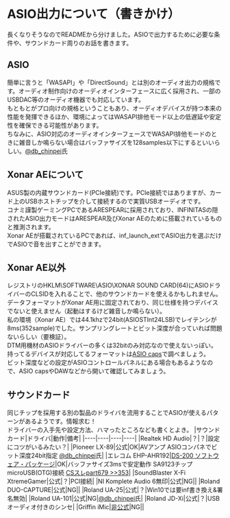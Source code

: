 # ASIO出力について（書きかけ）
長くなりそうなのでREADMEから分けました。ASIOで出力するために必要な条件や、サウンドカード周りのお話を書きます。

## ASIO
簡単に言うと「WASAPI」や「DirectSound」とは別のオーディオ出力の規格です。オーディオ制作向けのオーディオインターフェースに広く採用され、一部のUSBDAC等のオーディオ機器でも対応しています。<br>
もともとがプロ向けの規格ということもあり、オーディオデバイスが持つ本来の性能を発揮できるほか、環境によってはWASAPI排他モード以上の低遅延や安定性を確保できる可能性があります。<br>
ちなみに、ASIO対応のオーディオインターフェースでWASAPI排他モードのときに雑音しか鳴らない場合はバッファサイズを128samples以下にするといいらしい。[@db_chinpei](https://twitter.com/db_chinpei/status/1291380630236749824)氏

## Xonar AEについて
ASUS製の内蔵サウンドカード(PCIe接続)です。PCIe接続ではありますが、カード上のUSBホストチップを介して接続するので実質USBオーディオです。<br>
コナミ謹製ゲーミングPCであるARESPEARに採用されており、INFINITASの隠されたASIO出力モードはARESPEAR及びXonar AEのために搭載されているものと推測されます。<br>
Xonar AEが搭載されているPCであれば、inf_launch_extでASIO出力を選ぶだけでASIOで音を出すことができます。

## Xonar AE以外
レジストリのHKLM\SOFTWARE\ASIO\XONAR SOUND CARD(64)にASIOドライバーのCLSIDを入れることで、他のサウンドカードを使えるかもしれません。<br>
データフォーマットがXonar AE用に固定されており、同じ仕様を持つデバイスでないと使えません（起動はするけど雑音しか鳴らない）。<br>
私の環境（Xonar AE）では44.1khzで24bit(ASIOSTInt24LSB)でレイテンシが8ms(352sample)でした。サンプリングレートとビット深度が合っていれば問題ないらしい（要検証）。<br>
DTM用機材のASIOドライバーの多くは32bitのみ対応なので使えないっぽい。<br>
持ってるデバイスが対応してるフォーマットは[ASIO caps](https://web.archive.org/web/20190409235618/http://otachan.com:80/ASIO%20caps.html)で調べましょう。<br>
ビット深度などの設定がASIOコントロールパネルにある場合もあるようなので、ASIO capsやDAWなどから開いて確認してみましょう。

## サウンドカード
同じチップを採用する別の製品のドライバを流用することでASIOが使えるパターンがあるようです。情報求む！<br>
ドライバーの入手先や設定方法、ハマったところなども書くとよき。
|サウンドカード|ドライバ|動作|備考|
|----|----|----|----|
|Realtek HD Audio|？|？|設定にコツがいるみたい？|
|Pioneer LX-89|公式|OK|AVアンプ ASIOコンパネでビット深度24bit指定 [@db_chinpei](https://twitter.com/db_chinpei/status/1295021180718444544/)氏|
|エレコム EHP-AHR192|[DS-200 ソフトウェア・パッケージ](https://www.soundfort.jp/download/)|OK|バッファサイズ3msで安定動作 SA9123チップ microUSB(OTG)接続 [CSスレpart679 >>353](https://medaka.5ch.net/test/read.cgi/otoge/1596990646/353)|
|SoundBlaster X-Fi XtremeGamer|公式|？|PCI接続|
|NI Komplete Audio 6無印|公式|NG||
|Roland DUO-CAPTURE|公式|NG||
|Roland UA-25|公式|？|Win10では要inf書き換え&署名無効|
|Roland UA-101|公式|NG|[@db_chinpei](https://twitter.com/db_chinpei/status/1295021180718444544/)氏|
|Roland JD-Xi|公式|？|USBオーディオ付きのシンセ|
|Griffin iMic|[非公式](https://www.usb-audio.com/download/)|NG||
